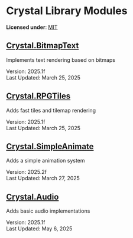 # Crystal Library Modules

**Licensed under**: [MIT](https://github.com/Crystal2D/libs?tab=MIT-1-ov-file#readme)


## [Crystal.BitmapText](https://github.com/Crystal2D/libraries/tree/main/Crystal.BitmapText)
Implements text rendering based on bitmaps

Version: 2025.1f<br>
Last Updated: March 25, 2025

## [Crystal.RPGTiles](https://github.com/Crystal2D/libraries/tree/main/Crystal.RPGTiles)
Adds fast tiles and tilemap rendering

Version: 2025.1f<br>
Last Updated: March 25, 2025

## [Crystal.SimpleAnimate](https://github.com/Crystal2D/libraries/tree/main/Crystal.SimpleAnimate)

Adds a simple animation system

Version: 2025.2f<br>
Last Updated: March 27, 2025

## [Crystal.Audio](https://github.com/Crystal2D/libraries/tree/main/Crystal.Audio)

Adds basic audio implementations

Version: 2025.1f<br>
Last Updated: May 6, 2025